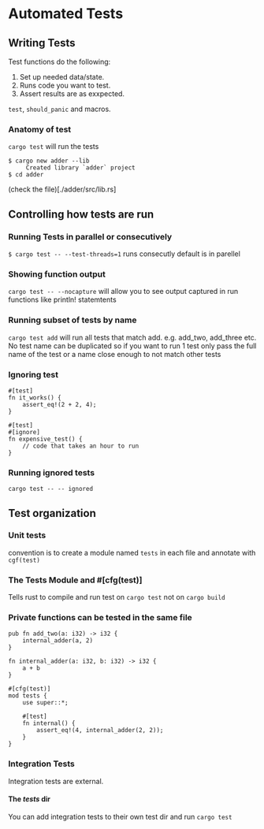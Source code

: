 # Automated Tests

## Writing Tests

Test functions do the following:
1. Set up needed data/state.
2. Runs code you want to test.
3. Assert results are as exxpected.

`test`, `should_panic` and macros.

### Anatomy of test

`cargo test` will run the tests

```
$ cargo new adder --lib
     Created library `adder` project
$ cd adder
```

(check the file)[./adder/src/lib.rs]

## Controlling how tests are run

### Running Tests in parallel or consecutively

`$ cargo test -- --test-threads=1` runs consecutly
default is in parellel

### Showing function output

`cargo test -- --nocapture` will allow you to see output captured in run functions
like println! statemtents

### Running subset of tests by name

`cargo test add` will run all tests that match add.  e.g. add_two, add_three etc.
No test name can be duplicated so if you want to run 1 test only pass the full name of the test
or a name close enough to not match other tests

### Ignoring test
```
#[test]
fn it_works() {
    assert_eq!(2 + 2, 4);
}

#[test]
#[ignore]
fn expensive_test() {
    // code that takes an hour to run
}
```

### Running ignored tests
`cargo test -- -- ignored`


## Test organization

### Unit tests

convention is to create a module named `tests` in each file and annotate with `cgf(test)`

### The Tests Module and #[cfg(test)]

Tells rust to compile and run test on `cargo test` not on `cargo build`

### Private functions can be tested in the same file

```
pub fn add_two(a: i32) -> i32 {
    internal_adder(a, 2)
}

fn internal_adder(a: i32, b: i32) -> i32 {
    a + b
}

#[cfg(test)]
mod tests {
    use super::*;

    #[test]
    fn internal() {
        assert_eq!(4, internal_adder(2, 2));
    }
}
```

### Integration Tests

Integration tests are external.

#### The _tests_ dir

You can add integration tests to their own test dir and run `cargo test`
